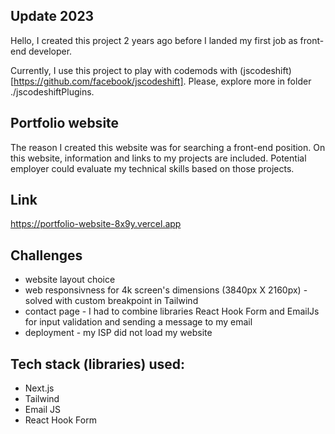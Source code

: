 ## Update 2023

Hello, I created this project 2 years ago before I landed my first job as front-end developer.

Currently, I use this project to play with codemods with (jscodeshift)[https://github.com/facebook/jscodeshift]. Please, explore more in folder ./jscodeshiftPlugins.

## Portfolio website

The reason I created this website was for searching a front-end position. On this website, information and links to my projects are included. Potential employer could evaluate my
technical skills based on those projects.

## Link

https://portfolio-website-8x9y.vercel.app

## Challenges

- website layout choice
- web responsivness for 4k screen's dimensions (3840px X 2160px) - solved with custom breakpoint in Tailwind
- contact page - I had to combine libraries React Hook Form and EmailJs for input validation and sending a message to my email
- deployment - my ISP did not load my website

## Tech stack (libraries) used:

- Next.js
- Tailwind
- Email JS
- React Hook Form
